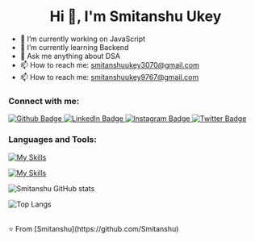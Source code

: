  <h1 align="center">Hi 👋, I'm Smitanshu Ukey</h1>

- 🔭 I’m currently working on JavaScript
- 🌱 I’m currently learning Backend
- 💬 Ask me anything about DSA
- 📫 How to reach me: smitanshuukey3070@gmail.com
- 📫 How to reach me: smitanshuukey9767@gmail.com
  
### Connect with me:
<div id="badges">
  <a href="https://github.com/Smitanshu">
    <img src="https://img.shields.io/badge/Github-white?style=for-the-badge&logo=Github&logoColor=black" alt="Github Badge"/>
  </a>


  <a href="https://www.linkedin.com/in/smitanshu-ukey-111490259/">
    <img src="https://img.shields.io/badge/LinkedIn-blue?style=for-the-badge&logo=linkedin&logoColor=white" alt="LinkedIn Badge"/>
</a>

  
 


  
   <a href="https://www.instagram.com/smitanshu_3070">
    <img src="https://img.shields.io/badge/Instagram-purple?style=for-the-badge&logo=instagram&logoColor=white" alt="Instagram Badge"/>
  
   <a href="https://twitter.com/smitanshu3070">
    <img src="https://img.shields.io/badge/Twitter-blue?style=for-the-badge&logo=twitter&logoColor=white" alt="Twitter Badge"/>
  </a>
</div>

### Languages and Tools:
[![My Skills](https://skillicons.dev/icons?i=html,css,js,github,git,&perline=5)](https://skillicons.dev)

[![My Skills](https://skillicons.dev/icons?i=c,cpp)](https://skillicons.dev)

![Smitanshu GitHub stats](https://github-readme-stats.vercel.app/api?username=Smitanshu&show_icons=true&theme=dark)

![Top Langs](https://github-readme-stats.vercel.app/api/top-langs/?username=Smitanshu&theme=dark)


<br>
⭐️ From [Smitanshu](https://github.com/Smitanshu)
